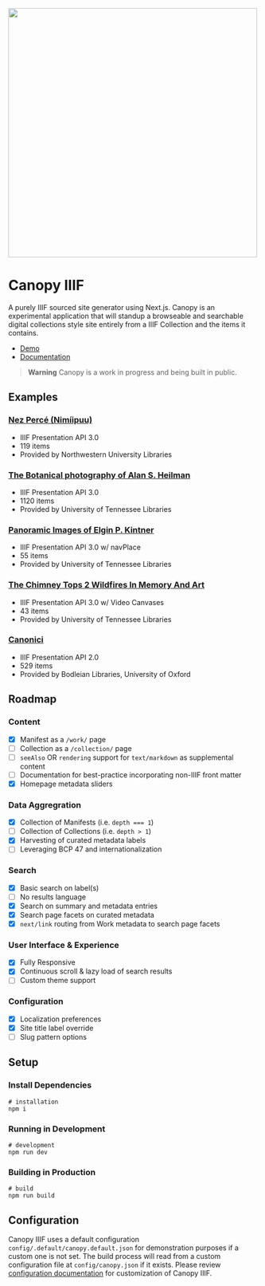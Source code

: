 <img src="https://user-images.githubusercontent.com/7376450/221054302-923faa8b-19b9-4e90-a856-22d0ab9131c0.png" width="500px" />

# Canopy IIIF

A purely IIIF sourced site generator using Next.js. Canopy is an experimental application that will standup a browseable and searchable digital collections style site entirely from a IIIF Collection and the items it contains.

- [Demo](https://canopy-iiif.vercel.app/)
- [Documentation](https://canopy-iiif.vercel.app/about)

> **Warning**
> Canopy is a work in progress and being built in public.

## Examples

### [Nez Percé (Nimíipuu)](https://canopy-iiif.vercel.app/)

- IIIF Presentation API 3.0
- 119 items
- Provided by Northwestern University Libraries

### [The Botanical photography of Alan S. Heilman](https://canopy-iiif-git-heilman-mathewjordan.vercel.app/)

- IIIF Presentation API 3.0
- 1120 items
- Provided by University of Tennessee Libraries

### [Panoramic Images of Elgin P. Kintner](https://canopy-iiif-git-kintnerexamplesite-mathewjordan.vercel.app/)

- IIIF Presentation API 3.0 w/ navPlace
- 55 items
- Provided by University of Tennessee Libraries

### [The Chimney Tops 2 Wildfires In Memory And Art](https://canopy-iiif-git-rfta-artists-mathewjordan.vercel.app/)

- IIIF Presentation API 3.0 w/ Video Canvases
- 43 items
- Provided by University of Tennessee Libraries

### [Canonici](https://canopy-iiif-git-canonici-mathewjordan.vercel.app/)

- IIIF Presentation API 2.0
- 529 items
- Provided by Bodleian Libraries, University of Oxford

## Roadmap

### Content

- [x] Manifest as a `/work/` page
- [ ] Collection as a `/collection/` page
- [ ] `seeAlso` OR `rendering` support for `text/markdown` as supplemental content
- [ ] Documentation for best-practice incorporating non-IIIF front matter
- [x] Homepage metadata sliders

### Data Aggregration

- [x] Collection of Manifests (i.e. `depth === 1`)
- [ ] Collection of Collections (i.e. `depth > 1`)
- [x] Harvesting of curated metadata labels
- [ ] Leveraging BCP 47 and internationalization

### Search

- [x] Basic search on label(s)
- [ ] No results language
- [x] Search on summary and metadata entries
- [x] Search page facets on curated metadata
- [x] `next/link` routing from Work metadata to search page facets

### User Interface & Experience

- [x] Fully Responsive
- [x] Continuous scroll & lazy load of search results
- [ ] Custom theme support

### Configuration

- [x] Localization preferences
- [x] Site title label override
- [ ] Slug pattern options

## Setup

### Install Dependencies

```shell
# installation
npm i
```

### Running in Development

```shell
# development
npm run dev
```

### Building in Production

```shell
# build
npm run build
```

## Configuration

Canopy IIIF uses a default configuration `config/.default/canopy.default.json` for demonstration purposes if a custom one is not set. The build process will read from a custom configuration file at `config/canopy.json` if it exists. Please review [configuration documentation](https://canopy-iiif.vercel.app/about) for customization of Canopy IIIF.

